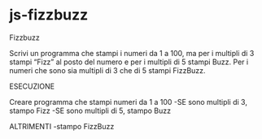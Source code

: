 # js-fizzbuzz
Fizzbuzz

Scrivi un programma che stampi i numeri da 1 a 100, ma per i multipli di 3 stampi “Fizz” al posto del numero e per i multipli di 5 stampi Buzz. 
Per i numeri che sono sia multipli di 3 che di 5 stampi FizzBuzz.

ESECUZIONE

Creare programma che stampi numeri da 1 a 100
    -SE sono multipli di 3, stampo Fizz
    -SE sono multipli di 5, stampo Buzz 

ALTRIMENTI 
-stampo FizzBuzz

